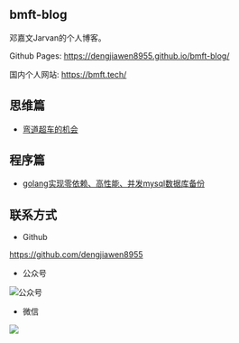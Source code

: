 ## bmft-blog

邓嘉文Jarvan的个人博客。

Github Pages: https://dengjiawen8955.github.io/bmft-blog/

国内个人网站: https://bmft.tech/

## 思维篇

* [弯道超车的机会](1-throught/0302-chance.md)

## 程序篇

* [golang实现零依赖、高性能、并发mysql数据库备份](2-program/0325-mysqldump.md)


## 联系方式

* Github

https://github.com/dengjiawen8955

* 公众号

![公众号](https://image.bmft.tech/blog/2023/202303291643509.png)

* 微信

![](https://image.bmft.tech/blog/2023/202303291645166.png)